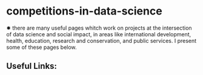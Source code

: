 # competitions-in-data-science
&#10040; there are many useful pages whitch work on projects at the intersection of data science and social impact, in areas like international development, health, education, research and conservation, and public services. 
I present some of these pages below.
## Useful Links:
